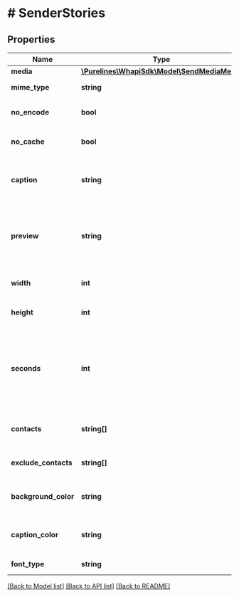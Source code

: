 # # SenderStories

## Properties

Name | Type | Description | Notes
------------ | ------------- | ------------- | -------------
**media** | [**\Purelines\WhapiSdk\Model\SendMediaMedia**](SendMediaMedia.md) |  | [optional]
**mime_type** | **string** | Mime type of media | [optional]
**no_encode** | **bool** | Do not use our encoding | [optional]
**no_cache** | **bool** | Do not use the cache in a request | [optional]
**caption** | **string** | Optional. Text caption under the media. | [optional]
**preview** | **string** | Optional. Base64 encoded preview of the media. In JPEG format. | [optional]
**width** | **int** | Width of the media in pixels | [optional]
**height** | **int** | Height of the media in pixels | [optional]
**seconds** | **int** | Optional. For audio files, this field indicates the duration of the audio file in seconds. | [optional]
**contacts** | **string[]** | List of contacts to send the story to | [optional]
**exclude_contacts** | **string[]** | List of contacts to exclude | [optional]
**background_color** | **string** | Background color of the story (ARGB) | [optional] [default to '#00000000']
**caption_color** | **string** | Caption color of the story (ARGB) | [optional] [default to '#FFFFFFFF']
**font_type** | **string** | Font style of the story | [optional]

[[Back to Model list]](../../README.md#models) [[Back to API list]](../../README.md#endpoints) [[Back to README]](../../README.md)
